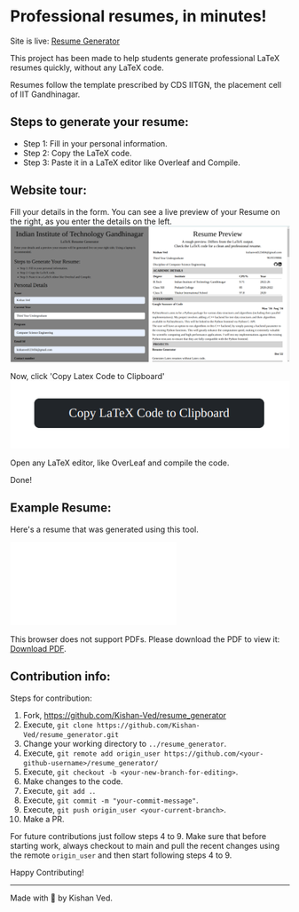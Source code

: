 # Professional resumes, in minutes!

Site is live: [Resume Generator](https://kishan-ved.github.io/resume_generator/resumegenerator.html)

This project has been made to help students generate professional LaTeX resumes quickly, without any LaTeX code.

Resumes follow the template prescribed by CDS IITGN, the placement cell of IIT Gandhinagar.

## Steps to generate your resume:

- Step 1: Fill in your personal information.
- Step 2: Copy the LaTeX code.
- Step 3: Paste it in a LaTeX editor like Overleaf and Compile.

## Website tour:

Fill your details in the form. You can see a live preview of your Resume on the right, as you enter the details on the left.
![Form](./images/form.png)

Now, click 'Copy Latex Code to Clipboard'
![Form](./images/copy_button.png)

Open any LaTeX editor, like OverLeaf and compile the code.

Done!

## Example Resume:

Here's a resume that was generated using this tool.

<object data="./images/ResumeGeneratorTrial.pdf" type="application/pdf" width="700px" height="700px">
    <embed src="./images/ResumeGeneratorTrial.pdf">
        <p>This browser does not support PDFs. Please download the PDF to view it: <a href="./images/ResumeGeneratorTrial.pdf">Download PDF</a>.</p>
    </embed>
</object>

## Contribution info:

Steps for contribution:

1. Fork, https://github.com/Kishan-Ved/resume_generator
2. Execute, `git clone https://github.com/Kishan-Ved/resume_generator.git`
3. Change your working directory to `../resume_generator`.
4. Execute, `git remote add origin_user https://github.com/<your-github-username>/resume_generator/`
5. Execute, `git checkout -b <your-new-branch-for-editing>`.
6. Make changes to the code.
7. Execute, `git add .`.
8. Execute, `git commit -m "your-commit-message"`.
9. Execute, `git push origin_user <your-current-branch>`.
10. Make a PR.

For future contributions just follow steps 4 to 9. Make sure that before starting work, always checkout to main and pull the recent changes using the remote `origin_user` and then start following steps 4 to 9.

Happy Contributing!

---

Made with 🩷 by Kishan Ved.